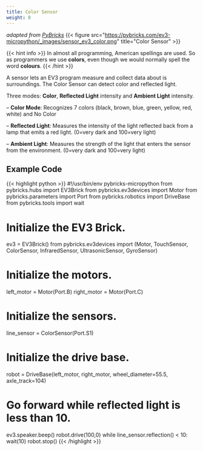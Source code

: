 ```yaml
---
title: Color Sensor
weight: 8
---
```

*adapted from [PyBricks](https://docs.pybricks.com/en/stable/robotics.html)*
{{< figure src="https://pybricks.com/ev3-micropython/_images/sensor_ev3_color.png" title="Color Sensor" >}}

{{< hint info >}}
In almost all programming, American spellings are used. So as programmers we use **colors**, even though we would normally spell the word **colours**.
{{< /hint >}}

A sensor lets an EV3 program measure and collect data about is surroundings. The Color Sensor can detect color and reflected light.

Three modes: **Color**, **Reflected Light** intensity and **Ambient Light** intensity.

– **Color Mode**: Recognizes 7 colors (black, brown, blue, green, yellow, red, white) and No Color

– **Reflected Light**: Measures the intensity of the light reflected back from a lamp that emits a red light. (0=very dark and 100=very light)

– **Ambient Light**: Measures the strength of the light that enters the sensor from the environment. (0=very dark and 100=very light)

## Example Code
{{< highlight python >}}
#!/usr/bin/env pybricks-micropython
from pybricks.hubs import EV3Brick
from pybricks.ev3devices import Motor
from pybricks.parameters import Port
from pybricks.robotics import DriveBase
from pybricks.tools import wait
# Initialize the EV3 Brick.
ev3 = EV3Brick()
from pybricks.ev3devices import (Motor, TouchSensor, ColorSensor,
InfraredSensor, UltrasonicSensor, GyroSensor)

# Initialize the motors.
left_motor = Motor(Port.B)
right_motor = Motor(Port.C)

# Initialize the sensors.
line_sensor = ColorSensor(Port.S1)

# Initialize the drive base.
robot = DriveBase(left_motor, right_motor, wheel_diameter=55.5, axle_track=104)

# Go forward while reflected light is less than 10.
ev3.speaker.beep()
robot.drive(100,0)
while line_sensor.reflection() < 10:
    wait(10)
robot.stop()
{{< /highlight >}}
